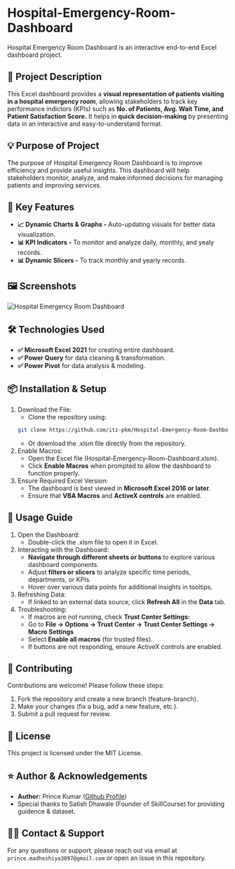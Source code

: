# Hospital-Emergency-Room-Dashboard
Hospital Emergency Room Dashboard is an interactive end-to-end Excel dashboard project. 

## 📝 Project Description
This Excel dashboard provides a **visual representation of patients visiting in a hospital emergency room**, allowing stakeholders
to track key performance indictors (KPIs) such as **No. of Patients, Avg. Wait Time, and Patient Satisfaction Score.** It helps in 
**quick decision-making** by presenting data in an interactive and easy-to-understand format.

## 💡 Purpose of Project
The purpose of Hospital Emergency Room Dashboard is to improve efficiency and provide useful insights. This dashboard will help 
stakeholders monitor, analyze, and make informed decisions for managing patients and improving services.

## 🎯 Key Features 
- **📈 Dynamic Charts & Graphs -** Auto-updating visuals for better data visualization.
- **📊 KPI Indicators -** To monitor and analyze daily, monthly, and yealy records.
- **📊 Dynamic Slicers -** To track monthly and yearly records.

## 🖼️ Screenshots
![Hospital Emergency Room Dashboard]("C:\temp\Hospital_Emergency_Room_Dashboard.png")

## 🛠️ Technologies Used
- **✅ Microsoft Excel 2021** for creating entire dashboard.
- **✅ Power Query** for data cleaning & transformation.
- **✅ Power Pivot** for data analysis & modeling.

## 📦 Installation & Setup
1. Download the File:
   -  Clone the repository using:
   ```sh
   git clone https://github.com/itz-pkm/Hospital-Emergency-Room-Dashboard.git
   ```
   -  Or download the .xlsm file directly from the repository.
2. Enable Macros:
   -  Open the Excel file (Hospital-Emergency-Room-Dashboard.xlsm).
   -  Click **Enable Macros** when prompted to allow the dashboard to function properly.
3. Ensure Required Excel Version:
   -  The dashboard is best viewed in **Microsoft Excel 2016 or later**.
   -  Ensure that **VBA Macros** and **ActiveX controls** are enabled.

## 📌 Usage Guide
1. Open the Dashboard:
   -  Double-click the .xlsm file to open it in Excel.
2. Interacting with the Dashboard:
   -  **Navigate through different sheets or buttons** to explore various dashboard components.
   -  Adjust **filters or slicers** to analyze specific time periods, departments, or KPIs.
   -  Hover over various data points for additional insights in tooltips.
3. Refreshing Data:
   -  If linked to an external data source, click **Refresh All** in the **Data** tab.
4. Troubleshooting:
   -  If macros are not running, check **Trust Center Settings:**
     - Go to **File → Options → Trust Center → Trust Center Settings → Macro Settings**
     - Select **Enable all macros** (for trusted files).
   -  If buttons are not responding, ensure ActiveX controls are enabled.

## 🤝 Contributing
Contributions are welcome! Please follow these steps:
1. Fork the repository and create a new branch (feature-branch).
2. Make your changes (fix a bug, add a new feature, etc.).
3. Submit a pull request for review.

## 📄 License
This project is licensed under the MIT License.

## ⭐ Author & Acknowledgements
-  **Author:** Prince Kumar ([Github Profile](https://github.com/itz-pkm))
-  Special thanks to Satish Dhawale (Founder of SkillCourse) for providing guidence & dataset.

## 🙋‍♂️ Contact & Support 
For any questions or support, please reach out via email at `prince.madheshiya3097@gmail.com` or open an issue in this repository.



